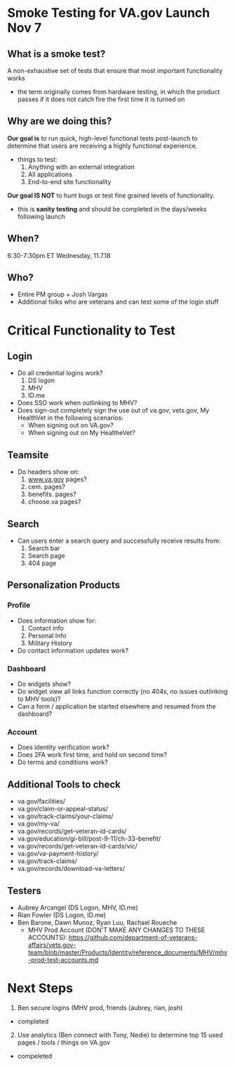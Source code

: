 # Smoke Testing for VA.gov Launch Nov 7
## What is a smoke test?
A non-exhaustive set of tests that ensure that most important functionality works
- the term originally comes from hardware testing, in which the product passes if it does not catch fire the first time it is turned on

## Why are we doing this?
**Our goal is** to run quick, high-level functional tests post-launch to determine that users are receiving a highly functional experience.
- things to test:
  1. Anything with an external integration
  2. All applications
  3. End-to-end site functionality

**Our goal IS NOT** to hunt bugs or test fine grained levels of functionality.
- this is **sanity testing** and should be completed in the days/weeks following launch

## When?
6:30-7:30pm ET Wednesday, 11.7.18

## Who?
- Entire PM group + Josh Vargas
- Additional folks who are veterans and can test some of the login stuff

# Critical Functionality to Test
## Login
- Do all credential logins work?
   1. DS logon
   2. MHV 
   3. ID.me
- Does SSO work when outlinking to MHV?
- Does sign-out completely sign the use out of va.gov, vets.gov, My HealthVet in the following scenarios:
   - When signing out on VA.gov?
   - When signing out on My HealtheVet?

## Teamsite
- Do headers show on:
   1. www.va.gov pages?
   2. cem. pages?
   3. benefits. pages?
   4. choose.va pages?

## Search
- Can users enter a search query and successfully receive results from:
   1. Search bar
   2. Search page
   3. 404 page

## Personalization Products
### Profile
- Does information show for:
   1. Contact info
   2. Personal Info
   3. Military History
- Do contact information updates work?

### Dashboard
- Do widgets show?
- Do widget view all links function correctly (no 404s, no issues outlinking to MHV tools)?
- Can a form / application be started elsewhere and resumed from the dashboard?

### Account 
- Does identity verification work?
- Does 2FA work first time, and hold on second time?
- Do terms and conditions work?
   
## Additional Tools to check
- va.gov/facilities/
- va.gov/claim-or-appeal-status/
- va.gov/track-claims/your-claims/
- va.gov/my-va/
- va.gov/records/get-veteran-id-cards/
- va.gov/education/gi-bill/post-9-11/ch-33-benefit/
- va.gov/records/get-veteran-id-cards/vic/
- va.gov/va-payment-history/
- va.gov/track-claims/
- va.gov/records/download-va-letters/
 
## Testers
- Aubrey Arcangel (DS Logon, MHV, ID.me)
- Rian Fowler (DS Logon, ID.me)
- Ben Barone, Dawn Munoz, Ryan Luu, Rachael Roueche
   - MHV Prod Account (DON'T MAKE ANY CHANGES TO THESE ACCOUNTS): https://github.com/department-of-veterans-affairs/vets.gov-team/blob/master/Products/Identity/reference_documents/MHV/mhv-prod-test-accounts.md


# Next Steps
1. Ben secure logins (MHV prod, friends (aubrey, rian, josh)
- completed
2. Use analytics (Ben connect with Tony, Nedie) to determine top 15 used pages / tools / things on VA.gov
- compeleted
